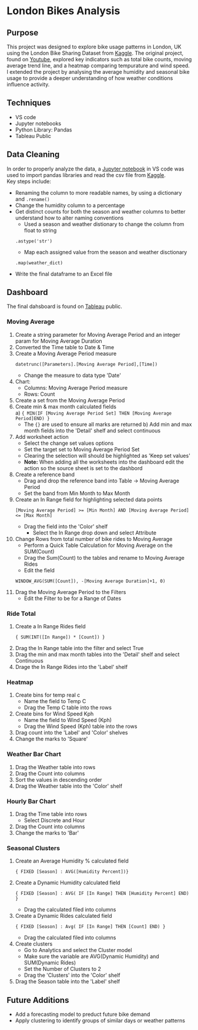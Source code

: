 # London Bikes Analysis
## Purpose
This project was designed to explore bike usage patterns in London, UK using the London Bike Sharing Dataset from [Kaggle](https://www.kaggle.com/datasets/hmavrodiev/london-bike-sharing-dataset). The original project, found on [Youtube](https://www.youtube.com/watch?v=nl9eZl1IOKI), explored key indicators such as total bike counts, moving average trend line, and a heatmap comparing tempurature and wind speed. I extended the project by analysing the average humidity and seasonal bike usage to provide a deeper understanding of how weather conditions influence activity.

## Techniques
- VS code
- Jupyter notebooks
- Python Library: Pandas
- Tableau Public

## Data Cleaning
In order to properly analyze the data, a [Jupyter notebook](london_bikes.ipynb) in VS code was used to import pandas libraries and read the csv file from [Kaggle](https://www.kaggle.com/datasets/hmavrodiev/london-bike-sharing-dataset). <br>
Key steps include:
- Renaming the column to more readable names, by using a dictionary and ```.rename()```
- Change the humidity column to a percentage
- Get distinct counts for both the season and weather columns to better understand how to alter naming conventions
  - Used a season and weather distionary to change the column from float to string
  ```
  .astype('str')
  ```
  - Map each assigned value from the season and weather disctionary
  ```
  .map(weather_dict)
  ```
- Write the final dataframe to an Excel file
## Dashboard
The final dahsboard is found on [Tableau](https://public.tableau.com/app/profile/andrianna.wardill/viz/LondonBikeAnalysis_17599482187410/LondonBikeAnalysis?publish=yes) public.

### Moving Average
1. Create a string parameter for Moving Average Period and an integer param for Moving Average Duration
2. Converted the Time table to Date & Time
3. Create a Moving Average Period measure
   ```
   datetrunc([Parameters].[Moving Average Period],[Time])
   ```
   - Change the measure to data type 'Date'
4. Chart:
   - Columns: Moving Average Period measure
   - Rows: Count
5. Create a set from the Moving Average Period
6. Create min & max month calculated fields <br>
  a) ```{ MIN(IF [Moving Average Period Set] THEN [Moving Average Period]END) } ```
    - The ```{}``` are used to ensure all marks are returned
  b) Add min and max month fields into the 'Detail' shelf and select continuous
7. Add worksheet action
   - Select the change set values options
   - Set the target set to Moving Average Period Set
   - Clearing the selection will should be highlighted as 'Keep set values'
   - **Note:** When adding all the worksheets into the dashboard edit the action so the source sheet is set to the dashbord
8. Create a reference band
   - Drag and drop the reference band into Table -> Moving Average Period
   - Set the band from Min Month to Max Month
9. Create an In Range field for highlighting selected data points
    ```
    [Moving Average Period] >= [Min Month] AND [Moving Average Period] <= [Max Month] 
    ```
    - Drag the field into the 'Color' shelf
      - Select the In Range drop down and select Attribute
10. Change Rows from total number of bike rides to Moving Average
    - Perform a Quick Table Calculation for Moving Average on the SUM(Count)
    - Drag the Sum(Count) to the tables and rename to Moving Average Rides
    - Edit the field
    ```
    WINDOW_AVG(SUM([Count]), -[Moving Average Duration]+1, 0)
    ```
11. Drag the Moving Average Period to the Filters
    - Edit the Filter to be for a Range of Dates
### Ride Total
1. Create a In Range Rides field
   ```
   { SUM(INT([In Range]) * [Count]) }
   ```
2. Drag the In Range table into the filter and select True
3. Drag the min and max month tables into the 'Detail' shelf and select Continuous
4. Drage the In Range Rides into the 'Label' shelf

### Heatmap
1. Create bins for temp real c
   - Name the field to Temp C
   - Drag the Temp C table into the rows
2. Create bins for Wind Speed Kph
   - Name the field to Wind Speed (Kph)
   - Drag the Wind Speed (Kph) table into the rows
3. Drag count into the 'Label' and 'Color' shelves
4. Change the marks to 'Square'

### Weather Bar Chart
1. Drag the Weather table into rows
2. Drag the Count into columns
3. Sort the values in descending order
4. Drag the Weather table into the 'Color' shelf

### Hourly Bar Chart
1. Drag the Time table into rows
   - Select Discrete and Hour
2. Drag the Count into columns
3. Change the marks to 'Bar'

### Seasonal Clusters
1. Create an Average Humidity % calculated field
   ```
   { FIXED [Season] : AVG([Humidity Percent])}
   ```
2. Create a Dynamic Humidity calculated field
   ```
   { FIXED [Season] : AVG( IF [In Range] THEN [Humidity Percent] END) }
   ```
   - Drag the calculated filed into columns
3. Create a Dynamic Rides calculated field
   ```
   { FIXED [Season] : Avg( IF [In Range] THEN [Count] END) }
   ```
   - Drag the calculated filed into columns
4. Create clusters
   - Go to Analytics and select the Cluster model
   - Make sure the variable are AVG(Dynamic Humidity) and SUM(Dynamic Rides)
   - Set the Number of Clusters to 2
   - Drag the 'Clusters' into the 'Color' shelf
5. Drag the Season table into the 'Label' shelf
## Future Additions
- Add a forecasting model to preduct future bike demand
- Apply clustering to identify groups of similar days or weather patterns
